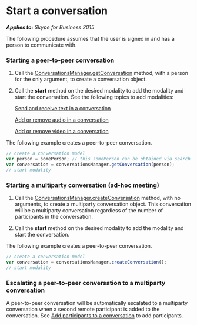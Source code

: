 
# Start a conversation


 _**Applies to:** Skype for Business 2015_

The following procedure assumes that the user is signed in and has a person to communicate with.


### Starting a peer-to-peer conversation


1. Call the [ConversationsManager.getConversation](https://ucwa.skype.com/reference/WebSDK/interfaces/_s4b_sdk_d_.jcafe.conversationsmanager.html#getconversation) method, with a person for the only argument, to create a conversation object.
    
2. Call the  **start** method on the desired modality to add the modality and start the conversation. See the following topics to add modalities:
    
    [Send and receive text in a conversation](SendReceiveText.md)  
    
    [Add or remove audio in a conversation](AddRemoveConversationAudio.md)  
    
    [Add or remove video in a conversation](AddRemoveConversationVideo.md)  
    
The following example creates a peer-to-peer conversation. 


```js
// create a conversation model
var person = somePerson; // this somePerson can be obtained via search or from persons list
var conversation = conversationsManager.getConversation(person);
// start modality

```


### Starting a multiparty conversation (ad-hoc meeting)


1. Call the [ConversationsManager.createConversation](https://ucwa.skype.com/reference/WebSDK/interfaces/_s4b_sdk_d_.jcafe.conversationsmanager.html#createconversation) method, with no arguments, to create a multiparty conversation object. This conversation will be a multiparty conversation regardless of the number of participants in the conversation.
    
2. Call the  **start** method on the desired modality to add the modality and start the conversation.
    
The following example creates a peer-to-peer conversation. 



```js
// create a conversation model
var conversation = conversationsManager.createConversation();
// start modality

```


### Escalating a peer-to-peer conversation to a multiparty conversation


A peer-to-peer conversation will be automatically escalated to a multiparty conversation when a second remote participant is added to the conversation. See [Add participants to a conversation](AddParticipants.md) to add participants.
    

